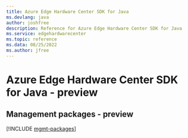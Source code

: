 ```yaml
---
title: Azure Edge Hardware Center SDK for Java
ms.devlang: java
author: joshfree
description: Reference for Azure Edge Hardware Center SDK for Java
ms.service: edgehardwarecenter
ms.topic: reference
ms.data: 08/25/2022
ms.author: jfree
---
```

# Azure Edge Hardware Center SDK for Java - preview

## Management packages - preview
[!INCLUDE [mgmt-packages](edge-hardware-center-mgmt-index.md)]